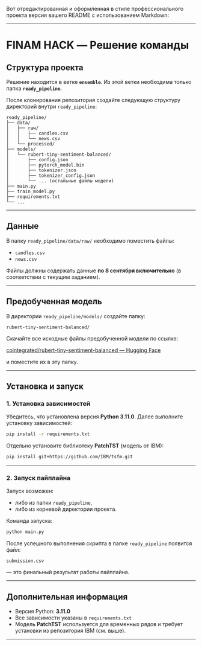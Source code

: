Вот отредактированная и оформленная в стиле профессионального проекта версия вашего README с использованием Markdown:

---

# FINAM HACK — Решение команды

## Структура проекта

Решение находится в ветке **`ensemble`**.
Из этой ветки необходима только папка **`ready_pipeline`**.

После клонирования репозитория создайте следующую структуру директорий внутри `ready_pipeline`:

```
ready_pipeline/
├── data/
│   ├── raw/
│   │   ├── candles.csv
│   │   └── news.csv
│   └── processed/
├── models/
│   └── rubert-tiny-sentiment-balanced/
│       ├── config.json
│       ├── pytorch_model.bin
│       ├── tokenizer.json
│       ├── tokenizer_config.json
│       └── ... (остальные файлы модели)
├── main.py
├── train_model.py
├── requirements.txt
└── ...
```

---

## Данные

В папку `ready_pipeline/data/raw/` необходимо поместить файлы:

* `candles.csv`
* `news.csv`

Файлы должны содержать данные **по 8 сентября включительно** (в соответствии с текущим заданием).

---

## Предобученная модель

В директории `ready_pipeline/models/` создайте папку:

```
rubert-tiny-sentiment-balanced/
```

Скачайте все исходные файлы предобученной модели по ссылке:

 [cointegrated/rubert-tiny-sentiment-balanced — Hugging Face](https://huggingface.co/cointegrated/rubert-tiny-sentiment-balanced/tree/main)

и поместите их в эту папку.

---

## Установка и запуск

### 1. Установка зависимостей

Убедитесь, что установлена версия **Python 3.11.0**.
Далее выполните установку зависимостей:

```bash
pip install -r requirements.txt
```

Отдельно установите библиотеку **PatchTST** (модель от IBM):

```bash
pip install git+https://github.com/IBM/tsfm.git
```

---

### 2. Запуск пайплайна

Запуск возможен:

* либо из папки `ready_pipeline`,
* либо из корневой директории проекта.

Команда запуска:

```bash
python main.py
```

После успешного выполнения скрипта в папке `ready_pipeline` появится файл:

```
submission.csv
```

— это финальный результат работы пайплайна.

---

## Дополнительная информация

* Версия Python: **3.11.0**
* Все зависимости указаны в `requirements.txt`
* Модель **PatchTST** используется для временных рядов и требует установки из репозитория IBM (см. выше).

---


